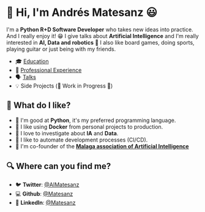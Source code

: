 # 👋 Hi, I'm Andrés Matesanz 😃

I'm a **Python R+D Software Developer** who takes new ideas into practice. And I really enjoy it! 😁 I give talks about **Artificial Intelligence** and I'm really interested in **AI, Data and robotics** 🦾 I also like board games, doing sports, playing guitar or just being with my friends.

- 🎓 [Education](/background/education)
- 👷 [Professional Experience](/background/experience)
- 🗣️ [Talks](talks.md)
- 💡 Side Projects (🚧 Work in Progress 🚧)

## 🙂 What do I like?

- 🐍 I'm good at **Python**, it's my preferred programming language.
- 🐋 I like using **Docker** from personal projects to production.
- 🦾 I love to investigate about **IA** and **Data**.
- 👷 I like to automate development processes (CI/CD).
- 🧠 I'm co-founder of the [**Malaga association of Artificial Intelligence**](https://twitter.com/aimalaga)

## 🔍 Where can you find me?

- 🐦 **Twitter**: [@AIMatesanz](https://twitter.com/aimatesanz)
- 💻 **Github**: [@Matesanz](https://github.com/Matesanz)
- 💼 **LinkedIn**: [@Matesanz](https://www.linkedin.com/in/aimatesanz/)
